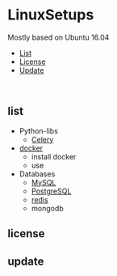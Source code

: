 # LinuxSetups 

Mostly based on Ubuntu 16.04

* [List](#list)
* [License](#license)
* [Update](#update)

<br>

## list

* Python-libs
  * [Celery](docs/python-lib/Celery.md)
* [docker](docs/docker/install-docker.md)
  * install docker
  * use
* Databases
  * [MySQL](docs/databases/mysql.md)
  * [PostgreSQL](docs/databases/postgresql.md)
  * [redis](docs/databases/redis.md)
  * mongodb

## license

## update 